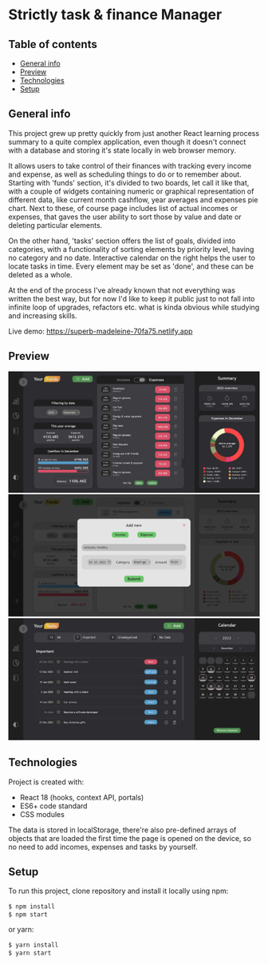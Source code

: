# Strictly task & finance Manager

## Table of contents

- [General info](#general-info)
- [Preview](#preview)
- [Technologies](#technologies)
- [Setup](#setup)

## General info

This project grew up pretty quickly from just another React learning process summary to a quite complex application, even though it doesn't connect with a database and storing it's state locally in web browser memory.

It allows users to take control of their finances with tracking every income and expense, as well as scheduling things to do or to remember about. Starting with 'funds' section, it's divided to two boards, let call it like that, with a couple of widgets containing numeric or graphical representation of different data, like current month cashflow, year averages and expenses pie chart. Next to these, of course page includes list of actual incomes or expenses, that gaves the user ability to sort those by value and date or deleting particular elements.

On the other hand, 'tasks' section offers the list of goals, divided into categories, with a functionality of sorting elements by priority level, having no category and no date. Interactive calendar on the right helps the user to locate tasks in time. Every element may be set as 'done', and these can be deleted as a whole.

At the end of the process I've already known that not everything was written the best way, but for now I'd like to keep it public just to not fall into infinite loop of upgrades, refactors etc. what is kinda obvious while studying and increasing skills.

Live demo: https://superb-madeleine-70fa75.netlify.app

## Preview

![Funds page view](./src/assets/preview/preview_1.jpg)
![Tasks page view](./src/assets/preview/preview_2.jpg)
![Tasks page view](./src/assets/preview/preview_3.jpg)

## Technologies

Project is created with:

- React 18 (hooks, context API, portals)
- ES6+ code standard
- CSS modules

The data is stored in localStorage, there're also pre-defined arrays of objects that are loaded the first time the page is opened on the device, so no need to add incomes, expenses and tasks by yourself.

## Setup

To run this project, clone repository and install it locally using npm:

```
$ npm install
$ npm start
```

or yarn:

```
$ yarn install
$ yarn start
```
